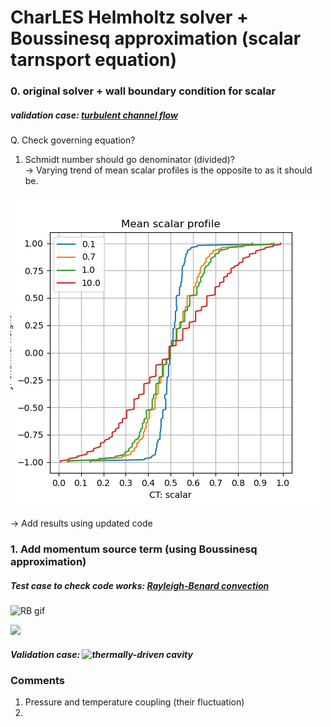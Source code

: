 # CharLES Helmholtz solver + Boussinesq approximation (scalar tarnsport equation)

### 0. original solver + wall boundary condition for scalar
##### validation case: [turbulent channel flow](channel_flow/)

Q. Check governing equation?

1. Schmidt number should go denominator (divided)? \
-> Varying trend of mean scalar profiles is the opposite to as it should be.

![scalar trend](channel_flow/images/scalar_profile_mean.png)
    
-> Add results using updated code


### 1. Add momentum source term (using Boussinesq approximation)
##### Test case to check code works: [Rayleigh-Benard convection](Rayleigh-Benard/README.md)
![RB gif](Rayleigh-Benard/animation.gif)

<img src="https://render.githubusercontent.com/render/math?math=e^{i \pi} = -1">


##### Validation case: ![thermally-driven cavity](cavity/)

### Comments
1. Pressure and temperature coupling (their fluctuation)
2. 
  
